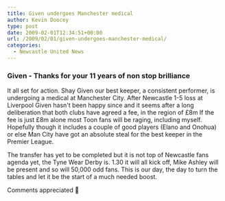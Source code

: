 ```yaml
---
title: Given undergoes Manchester medical
author: Kevin Doocey
type: post
date: 2009-02-01T12:34:51+00:00
url: /2009/02/01/given-undergoes-manchester-medical/
categories:
  - Newcastle United News
---
```


### Given - Thanks for your 11 years of non stop brilliance

It all set for action. Shay Given our best keeper, a consistent performer, is undergoing a medical at Manchester City. After Newcastle 1-5 loss at Liverpool Given hasn't been happy since and it seems after a long deliberation that both clubs have agreed a fee, in the region of £8m If the fee is just £8m alone most Toon fans will be raging, including myself. Hopefully though it includes a couple of good players (Elano and Onohua) or else Man City have got an absolute steal for the best keeper in the Premier League.

The transfer has yet to be completed but it is not top of Newcastle fans agenda yet, the Tyne Wear Derby is. 1.30 it will all kick off, Mike Ashley will be present and so will 50,000 odd fans. This is our day, the day to turn the tables and let it be the start of a much needed boost.

Comments appreciated 🙂
